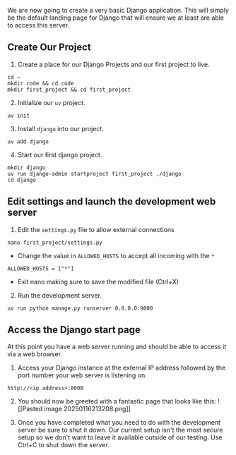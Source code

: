 We are now going to create a very basic Django application. This will simply be the default landing page for Django that will ensure we at least are able to access this server.

## Create Our Project 
1. Create a place for our Django Projects and our first project to live.
```
cd ~
mkdir code && cd code
mkdir first_project && cd first_project
```

2. Initialize our `uv` project.
```
uv init
```

3. Install `django` into our project.
```
uv add django
```

4. Start our first django project.
```
mkdir django
uv run django-admin startproject first_project ./django
cd django
```

## Edit settings and launch the development web server
1. Edit the `settings.py` file to allow external connections
```
nano first_project/settings.py
```
- Change the value in `ALLOWED_HOSTS` to accept all incoming with the `*`
```
ALLOWED_HOSTS = ["*"]
```
* Exit nano making sure to save the modified file (Ctrl+X)

2. Run the development server.
```
uv run python manage.py runserver 0.0.0.0:8000
```

## Access the Django start page
At this point you have a web server running and should be able to access it via a web browser.

1. Access your Django instance at the external IP address followed by the port number your web server is listening on.
```
http://<ip address>:8000
```

2. You should now be greeted with a fantastic page that looks like this:
![[Pasted image 20250116213208.png]]

3. Once you have completed what you need to do with the development server be sure to shut it down. Our current setup isn't the most secure setup so we don't want to leave it available outside of our testing. Use Ctrl+C to shut down the server.